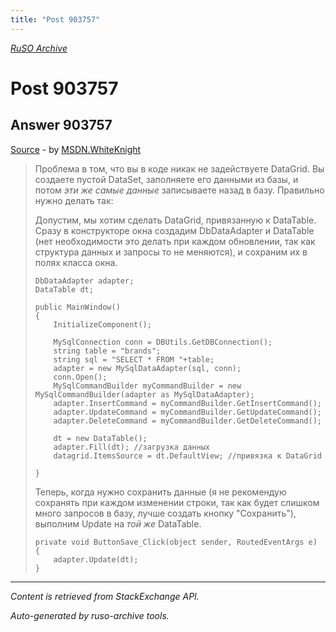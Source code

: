 ```yaml
---
title: "Post 903757"
---
```

<p><i><a href="https://github.com/MSDN-WhiteKnight/ruso-archive/">RuSO Archive</a></i></p>
<h1>Post 903757</h1>
<h2>Answer 903757</h2>
<p><a href="https://ru.stackoverflow.com/a/903757/">Source</a> - by <a href="https://ru.stackoverflow.com/users/240512/msdn-whiteknight">MSDN.WhiteKnight</a></p>
<blockquote>
<p>Проблема в том, что вы в коде никак не задействуете DataGrid. Вы создаете пустой DataSet, заполняете его данными из базы, и потом <em>эти же самые данные</em> записываете назад в базу. Правильно нужно делать так:</p>

<p>Допустим, мы хотим сделать DataGrid, привязанную к DataTable. Сразу в конструкторе окна создадим DbDataAdapter и DataTable (нет необходимости это делать при каждом обновлении, так как структура данных и запросы то не меняются), и сохраним их в полях класса окна.</p>

<pre><code>DbDataAdapter adapter;
DataTable dt;

public MainWindow()
{
    InitializeComponent();

    MySqlConnection conn = DBUtils.GetDBConnection();
    string table = "brands";
    string sql = "SELECT * FROM "+table;
    adapter = new MySqlDataAdapter(sql, conn);
    conn.Open();
    MySqlCommandBuilder myCommandBuilder = new MySqlCommandBuilder(adapter as MySqlDataAdapter);
    adapter.InsertCommand = myCommandBuilder.GetInsertCommand();
    adapter.UpdateCommand = myCommandBuilder.GetUpdateCommand();
    adapter.DeleteCommand = myCommandBuilder.GetDeleteCommand();            

    dt = new DataTable();
    adapter.Fill(dt); //загрузка данных
    datagrid.ItemsSource = dt.DefaultView; //привязка к DataGrid

}
</code></pre>

<p>Теперь, когда нужно сохранить данные (я не рекомендую сохранять при каждом изменении строки, так как будет слишком много запросов в базу, лучше создать кнопку "Сохранить"), выполним Update на <em>той же</em> DataTable.</p>

<pre><code>private void ButtonSave_Click(object sender, RoutedEventArgs e)
{            
    adapter.Update(dt);
}
</code></pre>

</blockquote>
<hr/>
<p><i>Content is retrieved from StackExchange API. </i></p>
<p><i>Auto-generated by ruso-archive tools. </i></p>
